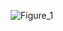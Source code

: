 ![Figure_1](https://github.com/djeada/Computational-Fluid-Dynamics-CFD-Resources/assets/37275728/4ff1c3e1-fe3c-4f14-87c5-55f41a40fef4)
